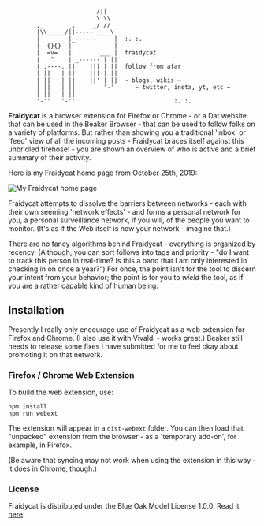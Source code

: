      
                             /||
                             \ \\
            ,_       _,     _/ //
            |\\_____/||----- ____\
            |        |_------     |  :. :.
            |  {}{}  |            |
            |  =v=   |        ___ |  fraidycat
            |   ^    | _------ | ||
            | ,----, ||    ||| | ||  follow from afar
            | ||   | ||    ||| | ||
            | ||   | ||    ||' | ||  ~ blogs, wikis ~
            | ||   | ||        '-'      ~ twitter, insta, yt, etc ~
            | ||   | ||
            '-''   '-''                            :. :.

**Fraidycat** is a browser extension for Firefox or Chrome - or a Dat website
that can be used in the Beaker Browser - that can be used to follow folks on
a variety of platforms. But rather than showing you a traditional 'inbox' or 'feed'
view of all the incoming posts - Fraidycat braces itself against this unbridled
firehose! - you are shown an overview of who is active and a brief summary of
their activity.

Here is my Fraidycat home page from October 25th, 2019:

![My Fraidycat home page](https://www.kickscondor.com/images/blog/fraidycat-oct26.png)

Fraidycat attempts to dissolve the barriers between networks - each with their
own seeming 'network effects' - and forms a personal network for you, a personal
surveillance network, if you will, of the people you want to monitor. (It's as if
the Web itself is now your network - imagine that.)

There are no fancy algorithms behind Fraidycat - everything is organized by
recency. (Although, you can sort follows into tags and priority - "do I want to
track this person in real-time? Is this a band that I am only interested in checking
in on once a year?") For once, the point isn't for the tool to discern your
intent from your behavior; the point is for you to *wield* the tool, as if you
are a rather capable kind of human being.

## Installation

Presently I really only encourage use of Fraidycat as a web extension for
Firefox and Chrome. (I also use it with Vivaldi - works great.) Beaker still
needs to release some fixes I have submitted for me to feel okay about promoting
it on that network.

### Firefox / Chrome Web Extension

To build the web extension, use:

    npm install
    npm run webext

The extension will appear in a `dist-webext` folder. You can then load that
"unpacked" extension from the browser - as a 'temporary add-on', for example,
in Firefox.

(Be aware that syncing may not work when using the extension in this way - it
does in Chrome, though.)

### License

Fraidycat is distributed under the Blue Oak Model License 1.0.0.
Read it [here](LICENSE.md).
